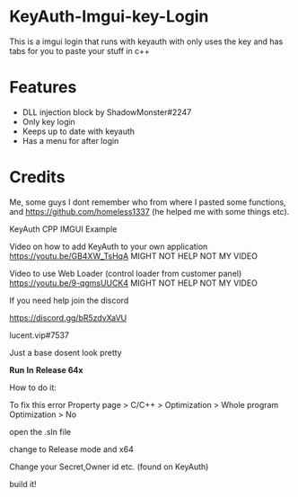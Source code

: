 # KeyAuth-Imgui-key-Login
This is a imgui login that runs with keyauth with only uses the key and has tabs for you to paste your stuff in c++




# Features
* DLL injection block by ShadowMonster#2247
* Only key login
* Keeps up to date with keyauth
* Has a menu for after login




# Credits 

Me, some guys I dont remember who from where I pasted some functions, and https://github.com/homeless1337 (he helped me with some things etc).





KeyAuth CPP IMGUI Example

Video on how to add KeyAuth to your own application https://youtu.be/GB4XW_TsHqA
MIGHT NOT HELP NOT MY VIDEO

Video to use Web Loader (control loader from customer panel) https://youtu.be/9-qgmsUUCK4
MIGHT NOT HELP NOT MY VIDEO


If you need help join the discord

https://discord.gg/bR5zdvXaVU

lucent.vip#7537

Just a base dosent look pretty


**Run**
**In**
**Release 64x**



How to do it:

To fix this error
Property page > C/C++ > Optimization > Whole program Optimization > No

open the .sln file

change to Release mode and x64

Change your Secret,Owner id etc. (found on KeyAuth)

build it!
